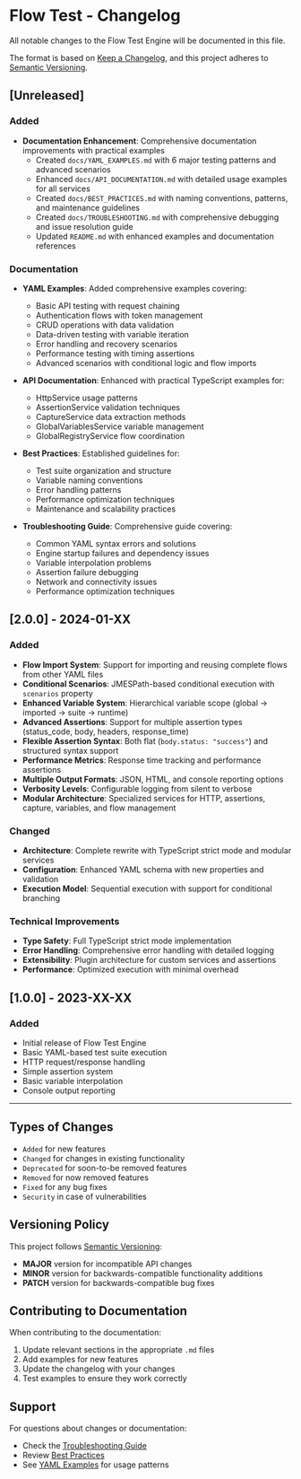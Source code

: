 # Flow Test - Changelog

All notable changes to the Flow Test Engine will be documented in this file.

The format is based on [Keep a Changelog](https://keepachangelog.com/en/1.0.0/),
and this project adheres to [Semantic Versioning](https://semver.org/spec/v2.0.0.html).

## [Unreleased]

### Added
- **Documentation Enhancement**: Comprehensive documentation improvements with practical examples
  - Created `docs/YAML_EXAMPLES.md` with 6 major testing patterns and advanced scenarios
  - Enhanced `docs/API_DOCUMENTATION.md` with detailed usage examples for all services
  - Created `docs/BEST_PRACTICES.md` with naming conventions, patterns, and maintenance guidelines
  - Created `docs/TROUBLESHOOTING.md` with comprehensive debugging and issue resolution guide
  - Updated `README.md` with enhanced examples and documentation references

### Documentation
- **YAML Examples**: Added comprehensive examples covering:
  - Basic API testing with request chaining
  - Authentication flows with token management
  - CRUD operations with data validation
  - Data-driven testing with variable iteration
  - Error handling and recovery scenarios
  - Performance testing with timing assertions
  - Advanced scenarios with conditional logic and flow imports

- **API Documentation**: Enhanced with practical TypeScript examples for:
  - HttpService usage patterns
  - AssertionService validation techniques
  - CaptureService data extraction methods
  - GlobalVariablesService variable management
  - GlobalRegistryService flow coordination

- **Best Practices**: Established guidelines for:
  - Test suite organization and structure
  - Variable naming conventions
  - Error handling patterns
  - Performance optimization techniques
  - Maintenance and scalability practices

- **Troubleshooting Guide**: Comprehensive guide covering:
  - Common YAML syntax errors and solutions
  - Engine startup failures and dependency issues
  - Variable interpolation problems
  - Assertion failure debugging
  - Network and connectivity issues
  - Performance optimization techniques

## [2.0.0] - 2024-01-XX

### Added
- **Flow Import System**: Support for importing and reusing complete flows from other YAML files
- **Conditional Scenarios**: JMESPath-based conditional execution with `scenarios` property
- **Enhanced Variable System**: Hierarchical variable scope (global → imported → suite → runtime)
- **Advanced Assertions**: Support for multiple assertion types (status_code, body, headers, response_time)
- **Flexible Assertion Syntax**: Both flat (`body.status: "success"`) and structured syntax support
- **Performance Metrics**: Response time tracking and performance assertions
- **Multiple Output Formats**: JSON, HTML, and console reporting options
- **Verbosity Levels**: Configurable logging from silent to verbose
- **Modular Architecture**: Specialized services for HTTP, assertions, capture, variables, and flow management

### Changed
- **Architecture**: Complete rewrite with TypeScript strict mode and modular services
- **Configuration**: Enhanced YAML schema with new properties and validation
- **Execution Model**: Sequential execution with support for conditional branching

### Technical Improvements
- **Type Safety**: Full TypeScript strict mode implementation
- **Error Handling**: Comprehensive error handling with detailed logging
- **Extensibility**: Plugin architecture for custom services and assertions
- **Performance**: Optimized execution with minimal overhead

## [1.0.0] - 2023-XX-XX

### Added
- Initial release of Flow Test Engine
- Basic YAML-based test suite execution
- HTTP request/response handling
- Simple assertion system
- Basic variable interpolation
- Console output reporting

---

## Types of Changes
- `Added` for new features
- `Changed` for changes in existing functionality
- `Deprecated` for soon-to-be removed features
- `Removed` for now removed features
- `Fixed` for any bug fixes
- `Security` in case of vulnerabilities

## Versioning Policy
This project follows [Semantic Versioning](https://semver.org/):
- **MAJOR** version for incompatible API changes
- **MINOR** version for backwards-compatible functionality additions
- **PATCH** version for backwards-compatible bug fixes

## Contributing to Documentation
When contributing to the documentation:
1. Update relevant sections in the appropriate `.md` files
2. Add examples for new features
3. Update the changelog with your changes
4. Test examples to ensure they work correctly

## Support
For questions about changes or documentation:
- Check the [Troubleshooting Guide](./docs/TROUBLESHOOTING.md)
- Review [Best Practices](./docs/BEST_PRACTICES.md)
- See [YAML Examples](./docs/YAML_EXAMPLES.md) for usage patterns
